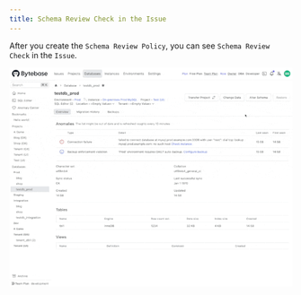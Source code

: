 ```yaml
---
title: Schema Review Check in the Issue
---
```


After you create the `Schema Review Policy`, you can see `Schema Review Check` in the `Issue`.

![schema-review-check-in-issue](/static/docs-assets/schema-review-check-in-issue.gif)